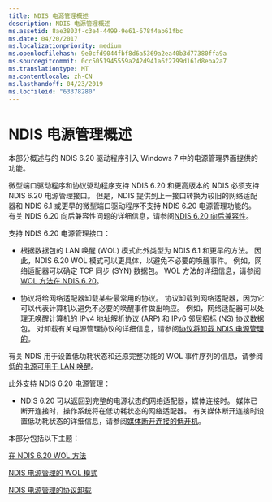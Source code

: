 ```yaml
---
title: NDIS 电源管理概述
description: NDIS 电源管理概述
ms.assetid: 8ae3803f-c3e4-4499-9e61-678f4ab61fbc
ms.date: 04/20/2017
ms.localizationpriority: medium
ms.openlocfilehash: 9e0cfd9044fbf8d6a5369a2ea40b3d77380ffa9a
ms.sourcegitcommit: 0cc5051945559a242d941a6f2799d161d8eba2a7
ms.translationtype: MT
ms.contentlocale: zh-CN
ms.lasthandoff: 04/23/2019
ms.locfileid: "63378280"
---
```

# <a name="ndis-power-management-overview"></a>NDIS 电源管理概述





本部分概述与的 NDIS 6.20 驱动程序引入 Windows 7 中的电源管理界面提供的功能。

微型端口驱动程序和协议驱动程序支持 NDIS 6.20 和更高版本的 NDIS 必须支持 NDIS 6.20 电源管理接口。 但是，NDIS 提供到上一接口转换为较旧的网络适配器和 NDIS 6.1 或更早的微型端口驱动程序不支持 NDIS 6.20 电源管理功能的。 有关 NDIS 6.20 向后兼容性问题的详细信息，请参阅[NDIS 6.20 向后兼容性](ndis-6-20-backward-compatibility.md)。

支持 NDIS 6.20 电源管理接口：

-   根据数据包的 LAN 唤醒 (WOL) 模式此外类型为 NDIS 6.1 和更早的方法。 因此，NDIS 6.20 WOL 模式可以更具体，以避免不必要的唤醒事件。 例如，网络适配器可以确定 TCP 同步 (SYN) 数据包。 WOL 方法的详细信息，请参阅[WOL 方法在 NDIS 6.20](wol-methods-in-ndis-6-20.md)。

-   协议将给网络适配器卸载某些最常用的协议。 协议卸载到网络适配器，因为它可以代表计算机以避免不必要的唤醒事件做出响应。 例如，网络适配器可以处理无唤醒计算机的 IPv4 地址解析协议 (ARP) 和 IPv6 邻居招标 (NS) 协议数据包。 对卸载有关电源管理协议的详细信息，请参阅[协议将卸载 NDIS 电源管理的](protocol-offloads-for-ndis-power-management.md)。

有关 NDIS 用于设置低功耗状态和还原完整功能的 WOL 事件序列的信息，请参阅[低的电源可用于 LAN 唤醒](low-power-for-wake-on-lan.md)。

此外支持 NDIS 6.20 电源管理：

-   NDIS 6.20 可以返回到完整的电源状态的网络适配器，媒体连接时。 媒体已断开连接时，操作系统将在低功耗状态的网络适配器。 有关媒体断开连接时设置低功耗状态的详细信息，请参阅[媒体断开连接的低开机](low-power-on-media-disconnect.md)。

本部分包括以下主题：

[在 NDIS 6.20 WOL 方法](wol-methods-in-ndis-6-20.md)

[NDIS 电源管理的 WOL 模式](wol-patterns-for-ndis-power-management.md)

[NDIS 电源管理的协议卸载](protocol-offloads-for-ndis-power-management.md)

 

 





